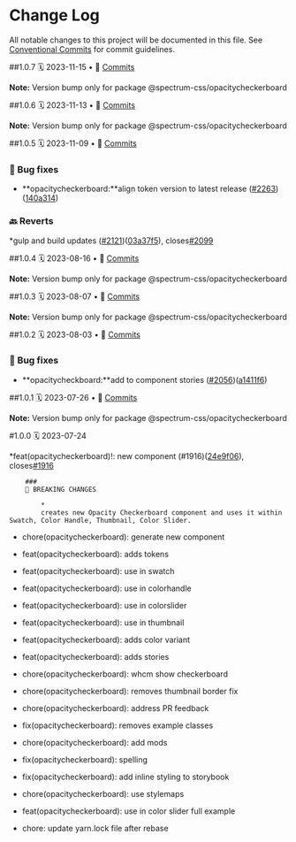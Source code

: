# Change Log

All notable changes to this project will be documented in this file.
See [Conventional Commits](https://conventionalcommits.org) for commit guidelines.

<a name="1.0.7"></a>
##1.0.7
🗓
2023-11-15 • 📝 [Commits](https://github.com/adobe/spectrum-css/compare/@spectrum-css/opacitycheckerboard@1.0.5...@spectrum-css/opacitycheckerboard@1.0.7)

**Note:** Version bump only for package @spectrum-css/opacitycheckerboard

<a name="1.0.6"></a>
##1.0.6
🗓
2023-11-13 • 📝 [Commits](https://github.com/adobe/spectrum-css/compare/@spectrum-css/opacitycheckerboard@1.0.5...@spectrum-css/opacitycheckerboard@1.0.6)

**Note:** Version bump only for package @spectrum-css/opacitycheckerboard

<a name="1.0.5"></a>
##1.0.5
🗓
2023-11-09 • 📝 [Commits](https://github.com/adobe/spectrum-css/compare/@spectrum-css/opacitycheckerboard@1.0.4...@spectrum-css/opacitycheckerboard@1.0.5)

### 🐛 Bug fixes

- **opacitycheckerboard:**align token version to latest release ([#2263](https://github.com/adobe/spectrum-css/issues/2263))([140a314](https://github.com/adobe/spectrum-css/commit/140a314))

### 🔙 Reverts

\*gulp and build updates ([#2121](https://github.com/adobe/spectrum-css/issues/2121))([03a37f5](https://github.com/adobe/spectrum-css/commit/03a37f5)), closes[#2099](https://github.com/adobe/spectrum-css/issues/2099)

<a name="1.0.4"></a>
##1.0.4
🗓
2023-08-16 • 📝 [Commits](https://github.com/adobe/spectrum-css/compare/@spectrum-css/opacitycheckerboard@1.0.3...@spectrum-css/opacitycheckerboard@1.0.4)

**Note:** Version bump only for package @spectrum-css/opacitycheckerboard

<a name="1.0.3"></a>
##1.0.3
🗓
2023-08-07 • 📝 [Commits](https://github.com/adobe/spectrum-css/compare/@spectrum-css/opacitycheckerboard@1.0.2...@spectrum-css/opacitycheckerboard@1.0.3)

**Note:** Version bump only for package @spectrum-css/opacitycheckerboard

<a name="1.0.2"></a>
##1.0.2
🗓
2023-08-03 • 📝 [Commits](https://github.com/adobe/spectrum-css/compare/@spectrum-css/opacitycheckerboard@1.0.1...@spectrum-css/opacitycheckerboard@1.0.2)

### 🐛 Bug fixes

- **opacitycheckboard:**add to component stories ([#2056](https://github.com/adobe/spectrum-css/issues/2056))([a1411f6](https://github.com/adobe/spectrum-css/commit/a1411f6))

<a name="1.0.1"></a>
##1.0.1
🗓
2023-07-26 • 📝 [Commits](https://github.com/adobe/spectrum-css/compare/@spectrum-css/opacitycheckerboard@1.0.0...@spectrum-css/opacitycheckerboard@1.0.1)

**Note:** Version bump only for package @spectrum-css/opacitycheckerboard

<a name="1.0.0"></a>
#1.0.0
🗓
2023-07-24

\*feat(opacitycheckerboard)!: new component (#1916)([24e9f06](https://github.com/adobe/spectrum-css/commit/24e9f06)), closes[#1916](https://github.com/adobe/spectrum-css/issues/1916)

    	###
    	🛑 BREAKING CHANGES

    		*
    		creates new Opacity Checkerboard component and uses it within Swatch, Color Handle, Thumbnail, Color Slider.

- chore(opacitycheckerboard): generate new component

- feat(opacitycheckerboard): adds tokens

- feat(opacitycheckerboard): use in swatch

- feat(opacitycheckerboard): use in colorhandle

- feat(opacitycheckerboard): use in colorslider

- feat(opacitycheckerboard): use in thumbnail

- feat(opacitycheckerboard): adds color variant

- feat(opacitycheckerboard): adds stories

- chore(opacitycheckerboard): whcm show checkerboard

- chore(opacitycheckerboard): removes thumbnail border fix

- chore(opacitycheckerboard): address PR feedback

- fix(opacitycheckerboard): removes example classes

- chore(opacitycheckerboard): add mods

- fix(opacitycheckerboard): spelling

- fix(opacitycheckerboard): add inline styling to storybook

- chore(opacitycheckerboard): use stylemaps

- feat(opacitycheckerboard): use in color slider full example

- chore: update yarn.lock file after rebase
